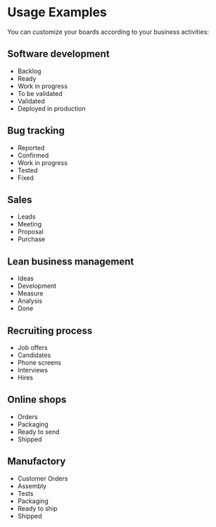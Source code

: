 Usage Examples
==============

You can customize your boards according to your business activities:

Software development
--------------------

- Backlog
- Ready
- Work in progress
- To be validated
- Validated
- Deployed in production

Bug tracking
------------

- Reported
- Confirmed
- Work in progress
- Tested
- Fixed

Sales
-----

- Leads
- Meeting
- Proposal
- Purchase

Lean business management
------------------------

- Ideas
- Development
- Measure
- Analysis
- Done

Recruiting process
------------------

- Job offers
- Candidates
- Phone screens
- Interviews
- Hires

Online shops
------------

- Orders
- Packaging
- Ready to send
- Shipped

Manufactory
-----------

- Customer Orders
- Assembly
- Tests
- Packaging
- Ready to ship
- Shipped
